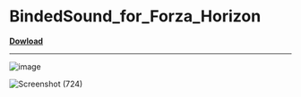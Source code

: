 # BindedSound_for_Forza_Horizon

[<b>Dowload</b>](https://downgit.github.io/#/home?url=https://github.com/ManiFast/BindedSound_for_Forza_Horizon/blob/main/Binded_Stu_sound_script/Download.rar)

---

![image](https://user-images.githubusercontent.com/62830326/211135466-44d33939-e2c2-405d-9382-cb13cf796839.png)

![Screenshot (724)](https://user-images.githubusercontent.com/62830326/211135509-c6f3453b-b973-4186-81d2-9eb04f012ba5.png)
